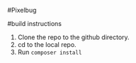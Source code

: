 #Pixelbug

#build instructions

1. Clone the repo to the github directory.
2. cd to the local repo.
3. Run `composer install`
